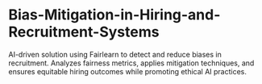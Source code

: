# Bias-Mitigation-in-Hiring-and-Recruitment-Systems
AI-driven solution using Fairlearn to detect and reduce biases in recruitment. Analyzes fairness metrics, applies mitigation techniques, and ensures equitable hiring outcomes while promoting ethical AI practices.
